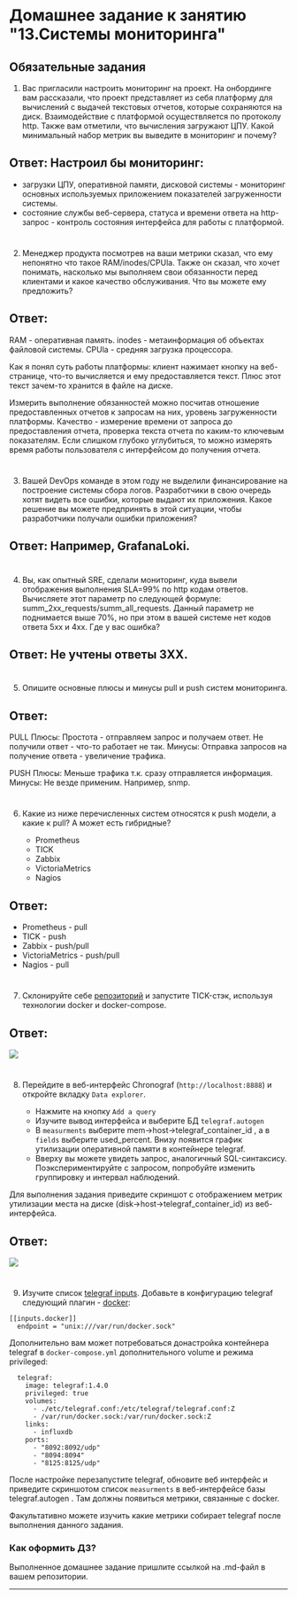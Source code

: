 # Домашнее задание к занятию "13.Системы мониторинга"

## Обязательные задания

1. Вас пригласили настроить мониторинг на проект. На онбординге вам рассказали, что проект представляет из себя
платформу для вычислений с выдачей текстовых отчетов, которые сохраняются на диск. Взаимодействие с платформой
осуществляется по протоколу http. Также вам отметили, что вычисления загружают ЦПУ. Какой минимальный набор метрик вы
выведите в мониторинг и почему?

## Ответ: Настроил бы мониторинг:
- загрузки ЦПУ, оперативной памяти, дисковой системы - мониторинг основных используемых приложением показателей загруженности системы.
- состояние службы веб-сервера, статуса и времени ответа на http-запрос - контроль состояния интерфейса для работы с платформой.
#
2. Менеджер продукта посмотрев на ваши метрики сказал, что ему непонятно что такое RAM/inodes/CPUla. Также он сказал,
что хочет понимать, насколько мы выполняем свои обязанности перед клиентами и какое качество обслуживания. Что вы
можете ему предложить?

## Ответ:
RAM - оперативная память.
inodes - метаинформация об объектах файловой системы.
CPUla - средняя загрузка процессора.

Как я понял суть работы платформы: клиент нажимает кнопку на веб-странице, что-то вычисляется и ему предоставляется текст. Плюс этот текст зачем-то хранится в файле на диске.

Измерить выполнение обязанностей можно посчитав отношение предоставленных отчетов к запросам на них, уровень загруженности платформы. Качество - измерение времени от запроса до предоставления отчета, проверка текста отчета по каким-то ключевым показателям.
Если слишком глубоко углубиться, то можно измерять время работы пользователя с интерфейсом до получения отчета.
#
3. Вашей DevOps команде в этом году не выделили финансирование на построение системы сбора логов. Разработчики в свою
очередь хотят видеть все ошибки, которые выдают их приложения. Какое решение вы можете предпринять в этой ситуации,
чтобы разработчики получали ошибки приложения?

## Ответ: Например, GrafanaLoki.

#
4. Вы, как опытный SRE, сделали мониторинг, куда вывели отображения выполнения SLA=99% по http кодам ответов.
Вычисляете этот параметр по следующей формуле: summ_2xx_requests/summ_all_requests. Данный параметр не поднимается выше
70%, но при этом в вашей системе нет кодов ответа 5xx и 4xx. Где у вас ошибка?

## Ответ: Не учтены ответы 3XX.

#
5. Опишите основные плюсы и минусы pull и push систем мониторинга.

## Ответ:
PULL
Плюсы:
Простота - отправляем запрос и получаем ответ. Не получили ответ - что-то работает не так.
Минусы:
Отправка запросов на получение ответа - увеличение трафика.

PUSH
Плюсы:
Меньше трафика т.к. сразу отправляется информация.
Минусы:
Не везде применим. Например, snmp.

#
6. Какие из ниже перечисленных систем относятся к push модели, а какие к pull? А может есть гибридные?

    - Prometheus
    - TICK
    - Zabbix
    - VictoriaMetrics
    - Nagios

## Ответ:

- Prometheus - pull
- TICK - push
- Zabbix - push/pull
- VictoriaMetrics - push/pull
- Nagios - pull


#
7. Склонируйте себе [репозиторий](https://github.com/influxdata/sandbox/tree/master) и запустите TICK-стэк,
используя технологии docker и docker-compose.

## Ответ:

![](img/01.jpeg)

#
8. Перейдите в веб-интерфейс Chronograf (`http://localhost:8888`) и откройте вкладку `Data explorer`.

    - Нажмите на кнопку `Add a query`
    - Изучите вывод интерфейса и выберите БД `telegraf.autogen`
    - В `measurments` выберите mem->host->telegraf_container_id , а в `fields` выберите used_percent.
    Внизу появится график утилизации оперативной памяти в контейнере telegraf.
    - Вверху вы можете увидеть запрос, аналогичный SQL-синтаксису.
    Поэкспериментируйте с запросом, попробуйте изменить группировку и интервал наблюдений.

Для выполнения задания приведите скриншот с отображением метрик утилизации места на диске
(disk->host->telegraf_container_id) из веб-интерфейса.

## Ответ:

![](img/01.jpeg)

#
9. Изучите список [telegraf inputs](https://github.com/influxdata/telegraf/tree/master/plugins/inputs).
Добавьте в конфигурацию telegraf следующий плагин - [docker](https://github.com/influxdata/telegraf/tree/master/plugins/inputs/docker):
```
[[inputs.docker]]
  endpoint = "unix:///var/run/docker.sock"
```

Дополнительно вам может потребоваться донастройка контейнера telegraf в `docker-compose.yml` дополнительного volume и
режима privileged:
```
  telegraf:
    image: telegraf:1.4.0
    privileged: true
    volumes:
      - ./etc/telegraf.conf:/etc/telegraf/telegraf.conf:Z
      - /var/run/docker.sock:/var/run/docker.sock:Z
    links:
      - influxdb
    ports:
      - "8092:8092/udp"
      - "8094:8094"
      - "8125:8125/udp"
```

После настройке перезапустите telegraf, обновите веб интерфейс и приведите скриншотом список `measurments` в
веб-интерфейсе базы telegraf.autogen . Там должны появиться метрики, связанные с docker.

Факультативно можете изучить какие метрики собирает telegraf после выполнения данного задания.

### Как оформить ДЗ?

Выполненное домашнее задание пришлите ссылкой на .md-файл в вашем репозитории.

---
